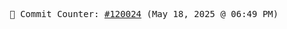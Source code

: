 <p align="center">
    <samp>
        📮 Commit Counter: <a href="https://github.com/Javascript-void0/Javascript-void0/commits/main">#120024</a> (May 18, 2025 @ 06:49 PM)
    </samp>
</p>